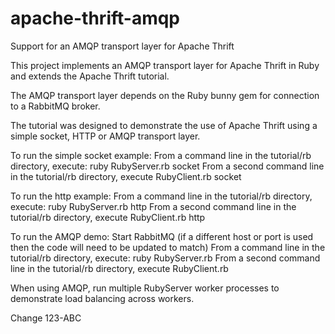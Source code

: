 apache-thrift-amqp
==================

Support for an AMQP transport layer for Apache Thrift


This project implements an AMQP transport layer for Apache Thrift in Ruby and
extends the Apache Thrift tutorial.

The AMQP transport layer depends on the Ruby bunny gem for connection to a RabbitMQ broker.

The tutorial was designed to demonstrate the use of Apache Thrift using a
simple socket, HTTP or AMQP transport layer.

To run the simple socket example:
From a command line in the tutorial/rb directory, execute: ruby RubyServer.rb socket
From a second command line in the tutorial/rb directory, execute RubyClient.rb socket

To run the http example:
From a command line in the tutorial/rb directory, execute: ruby RubyServer.rb http
From a second command line in the tutorial/rb directory, execute RubyClient.rb http

To run the AMQP demo:
Start RabbitMQ (if a different host or port is used then the code will need to be updated to match)
From a command line in the tutorial/rb directory, execute: ruby RubyServer.rb
From a second command line in the tutorial/rb directory, execute RubyClient.rb


When using AMQP, run multiple RubyServer worker processes to demonstrate load balancing across workers.





Change 123-ABC



